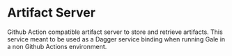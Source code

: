 # Artifact Server

Github Action compatible artifact server to store and retrieve artifacts. This service meant to be used as a 
Dagger service binding when running Gale in a non Github Actions environment. 

